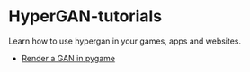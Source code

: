 # HyperGAN-tutorials
Learn how to use hypergan in your games, apps and websites.

* [Render a GAN in pygame](pygame-tutorial.md)
